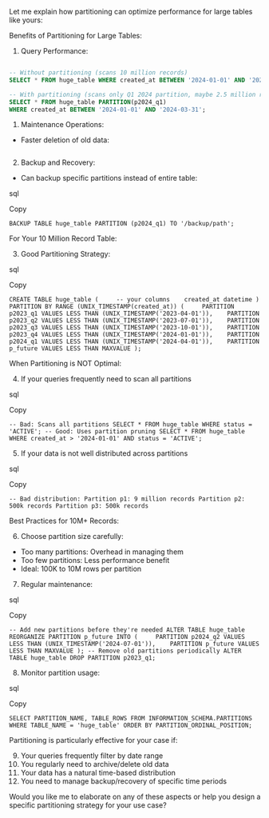 
Let me explain how partitioning can optimize performance for large tables like yours:

Benefits of Partitioning for Large Tables:

1. Query Performance:


```sql

-- Without partitioning (scans 10 million records)
SELECT * FROM huge_table WHERE created_at BETWEEN '2024-01-01' AND '2024-03-31';

-- With partitioning (scans only Q1 2024 partition, maybe 2.5 million records)
SELECT * FROM huge_table PARTITION(p2024_q1) 
WHERE created_at BETWEEN '2024-01-01' AND '2024-03-31';

```


1. Maintenance Operations:

- Faster deletion of old data:

```sql


```


2. Backup and Recovery:

- Can backup specific partitions instead of entire table:

sql

Copy

`BACKUP TABLE huge_table PARTITION (p2024_q1) TO '/backup/path';`

For Your 10 Million Record Table:

3. Good Partitioning Strategy:

sql

Copy

`CREATE TABLE huge_table (     -- your columns    created_at datetime )  PARTITION BY RANGE (UNIX_TIMESTAMP(created_at)) (     PARTITION p2023_q1 VALUES LESS THAN (UNIX_TIMESTAMP('2023-04-01')),    PARTITION p2023_q2 VALUES LESS THAN (UNIX_TIMESTAMP('2023-07-01')),    PARTITION p2023_q3 VALUES LESS THAN (UNIX_TIMESTAMP('2023-10-01')),    PARTITION p2023_q4 VALUES LESS THAN (UNIX_TIMESTAMP('2024-01-01')),    PARTITION p2024_q1 VALUES LESS THAN (UNIX_TIMESTAMP('2024-04-01')),    PARTITION p_future VALUES LESS THAN MAXVALUE );`

When Partitioning is NOT Optimal:

4. If your queries frequently need to scan all partitions

sql

Copy

`-- Bad: Scans all partitions SELECT * FROM huge_table WHERE status = 'ACTIVE'; -- Good: Uses partition pruning SELECT * FROM huge_table WHERE created_at > '2024-01-01' AND status = 'ACTIVE';`

5. If your data is not well distributed across partitions

sql

Copy

`-- Bad distribution: Partition p1: 9 million records Partition p2: 500k records Partition p3: 500k records`

Best Practices for 10M+ Records:

6. Choose partition size carefully:

- Too many partitions: Overhead in managing them
- Too few partitions: Less performance benefit
- Ideal: 100K to 10M rows per partition

7. Regular maintenance:

sql

Copy

`-- Add new partitions before they're needed ALTER TABLE huge_table  REORGANIZE PARTITION p_future INTO (     PARTITION p2024_q2 VALUES LESS THAN (UNIX_TIMESTAMP('2024-07-01')),    PARTITION p_future VALUES LESS THAN MAXVALUE ); -- Remove old partitions periodically ALTER TABLE huge_table DROP PARTITION p2023_q1;`

8. Monitor partition usage:

sql

Copy

`SELECT PARTITION_NAME, TABLE_ROWS FROM INFORMATION_SCHEMA.PARTITIONS WHERE TABLE_NAME = 'huge_table' ORDER BY PARTITION_ORDINAL_POSITION;`

Partitioning is particularly effective for your case if:

9. Your queries frequently filter by date range
10. You regularly need to archive/delete old data
11. Your data has a natural time-based distribution
12. You need to manage backup/recovery of specific time periods

Would you like me to elaborate on any of these aspects or help you design a specific partitioning strategy for your use case?